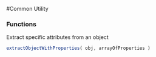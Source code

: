 #Common Utility
### Functions

Extract specific attributes from an object
```js
extractObjectWithProperties( obj, arrayOfProperties )
```
